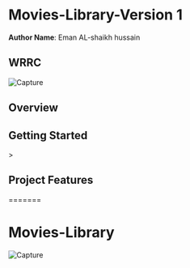  # Movies-Library-Version 1
 

**Author Name**:  Eman AL-shaikh hussain

## WRRC
 ![Capture](https://user-images.githubusercontent.com/97835837/151723205-b7841342-c989-45b7-b0b7-435bcb984867.PNG)


## Overview

## Getting Started
<!-- What are the steps that a user must take in order to build this app on their own machine and get it running? -->>

## Project Features
<!-- What are the features included in you app -->
=======
# Movies-Library
![Capture](https://user-images.githubusercontent.com/97835837/151723205-b7841342-c989-45b7-b0b7-435bcb984867.PNG)
